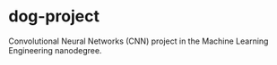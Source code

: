 # dog-project
Convolutional Neural Networks (CNN) project in the Machine Learning Engineering nanodegree.
